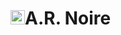 <h1><img src="https://github.com/radyslavkrechet/BNARNoire/blob/master/App/Resources/Assets.xcassets/AppIcon.appiconset/180.png" width="23" height="23">A.R. Noire</h1>
